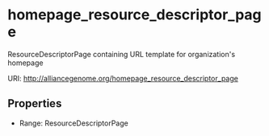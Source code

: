 # homepage_resource_descriptor_page

ResourceDescriptorPage containing URL template for organization's homepage

URI: http://alliancegenome.org/homepage_resource_descriptor_page



<!-- no inheritance hierarchy -->


## Properties

 * Range: ResourceDescriptorPage


